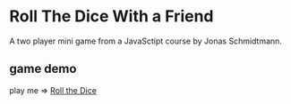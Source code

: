# Roll The Dice With a Friend

A two player mini game from a JavaSctipt course by Jonas Schmidtmann.

## game demo
play me => [Roll the Dice](https://edd1eyy.github.io/dice-game/)
